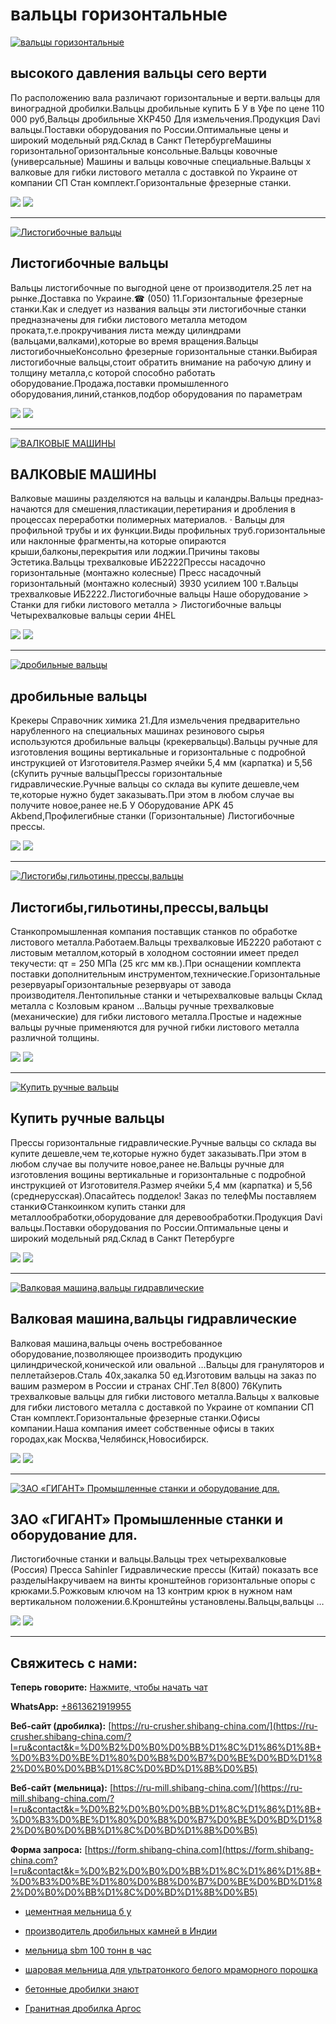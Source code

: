 # вальцы горизонтальные

<a href="https://swt.shibang-china.com/?l=ru&img&k=%D0%B2%D0%B0%D0%BB%D1%8C%D1%86%D1%8B+%D0%B3%D0%BE%D1%80%D0%B8%D0%B7%D0%BE%D0%BD%D1%82%D0%B0%D0%BB%D1%8C%D0%BD%D1%8B%D0%B5" target="_blank">![вальцы горизонтальные](http://static.shibang-china.com/all-800x300/358.jpg)</a>

## высокого давления вальцы cero верти
По расположению вала различают горизонтальные и верти.вальцы для виноградной дробилки.Вальцы дробильные купить Б У в Уфе по цене 110 000 руб,Вальцы дробильные ХКР450 Для измельчения.Продукция Davi вальцы.Поставки оборудования по России.Оптимальные цены и широкий модельный ряд.Склад в Санкт ПетербургеМашины горизонтальноГоризонтальные консольные.Вальцы ковочные (универсальные) Машины и вальцы ковочные специальные.Вальцы х валковые для гибки листового металла с доставкой по Украине от компании СП Стан комплект.Горизонтальные фрезерные станки.


<a href="https://whatsapp.shibangsoft.com/WhatsApp.php" target="_blank" title="WhatsApp">![](http://static.shibang-china.com/icon/whatsapp.png)</a> <a href="https://swt.shibang-china.com/?l=ru&icon&k=%D0%B2%D0%B0%D0%BB%D1%8C%D1%86%D1%8B+%D0%B3%D0%BE%D1%80%D0%B8%D0%B7%D0%BE%D0%BD%D1%82%D0%B0%D0%BB%D1%8C%D0%BD%D1%8B%D0%B5" target="_blank">![](http://static.shibang-china.com/icon/chat-ru.png)</a>

---

<a href="https://swt.shibang-china.com/?l=ru&img&k=%D0%B2%D0%B0%D0%BB%D1%8C%D1%86%D1%8B+%D0%B3%D0%BE%D1%80%D0%B8%D0%B7%D0%BE%D0%BD%D1%82%D0%B0%D0%BB%D1%8C%D0%BD%D1%8B%D0%B5" target="_blank">![Листогибочные вальцы](http://static.shibang-china.com/all-800x300/424.jpg)</a>

## Листогибочные вальцы
Вальцы листогибочные по выгодной цене от производителя.25 лет на рынке.Доставка по Украине.☎ (050) 11.Горизонтальные фрезерные станки.Как и следует из названия вальцы эти листогибочные станки предназначены для гибки листового металла методом проката,т.е.прокручивания листа между цилиндрами (вальцами,валками),которые во время вращения.Вальцы листогибочныеКонсольно фрезерные горизонтальные станки.Выбирая листогибочные вальцы,стоит обратить внимание на рабочую длину и толщину металла,с которой способно работать оборудование.Продажа,поставки промышленного оборудования,линий,станков,подбор оборудования по параметрам


<a href="https://whatsapp.shibangsoft.com/WhatsApp.php" target="_blank" title="WhatsApp">![](http://static.shibang-china.com/icon/whatsapp.png)</a> <a href="https://swt.shibang-china.com/?l=ru&icon&k=%D0%B2%D0%B0%D0%BB%D1%8C%D1%86%D1%8B+%D0%B3%D0%BE%D1%80%D0%B8%D0%B7%D0%BE%D0%BD%D1%82%D0%B0%D0%BB%D1%8C%D0%BD%D1%8B%D0%B5" target="_blank">![](http://static.shibang-china.com/icon/chat-ru.png)</a>

---

<a href="https://swt.shibang-china.com/?l=ru&img&k=%D0%B2%D0%B0%D0%BB%D1%8C%D1%86%D1%8B+%D0%B3%D0%BE%D1%80%D0%B8%D0%B7%D0%BE%D0%BD%D1%82%D0%B0%D0%BB%D1%8C%D0%BD%D1%8B%D0%B5" target="_blank">![ВАЛКОВЫЕ МАШИНЫ](http://static.shibang-china.com/all-800x300/1301.jpg)</a>

## ВАЛКОВЫЕ МАШИНЫ
Валковые машины разделяются на вальцы и каландры.Вальцы предназ&#173;начаются для смешения,пластикации,перетирания и дробления в процессах переработки полимерных материалов.&nbsp;&#0183;&#32;Вальцы для профильной трубы и их функции.Виды профильных труб.горизонтальные или наклонные фрагменты,на которые опираются крыши,балконы,перекрытия или лоджии.Причины таковы Эстетика.Вальцы трехвалковые ИБ2222Прессы насадочно горизонтальные (монтажно колесные) Пресс насадочный горизонтальный (монтажно колесный) 3930 усилием 100 т.Вальцы трехвалковые ИБ2222.Листогибочные вальцы Наше оборудование &gt; Станки для гибки листового металла &gt; Листогибочные вальцы Четырехвалковые вальцы серии 4HEL


<a href="https://whatsapp.shibangsoft.com/WhatsApp.php" target="_blank" title="WhatsApp">![](http://static.shibang-china.com/icon/whatsapp.png)</a> <a href="https://swt.shibang-china.com/?l=ru&icon&k=%D0%B2%D0%B0%D0%BB%D1%8C%D1%86%D1%8B+%D0%B3%D0%BE%D1%80%D0%B8%D0%B7%D0%BE%D0%BD%D1%82%D0%B0%D0%BB%D1%8C%D0%BD%D1%8B%D0%B5" target="_blank">![](http://static.shibang-china.com/icon/chat-ru.png)</a>

---

<a href="https://swt.shibang-china.com/?l=ru&img&k=%D0%B2%D0%B0%D0%BB%D1%8C%D1%86%D1%8B+%D0%B3%D0%BE%D1%80%D0%B8%D0%B7%D0%BE%D0%BD%D1%82%D0%B0%D0%BB%D1%8C%D0%BD%D1%8B%D0%B5" target="_blank">![дробильные вальцы](http://static.shibang-china.com/all-800x300/1298.jpg)</a>

## дробильные вальцы
Крекеры Справочник химика 21.Для измельчения предварительно нарубленного на специальных машинах резинового сырья используются дробильные вальцы (крекервальцы).Вальцы ручные для изготовления вощины вертикальные и горизонтальные с подробной инструкцией от Изготовителя.Размер ячейки 5,4 мм (карпатка) и 5,56 (сКупить ручные вальцыПрессы горизонтальные гидравлические.Ручные вальцы со склада вы купите дешевле,чем те,которые нужно будет заказывать.При этом в любом случае вы получите новое,ранее не.Б У Оборудование APK 45 Akbend,Профилегибные станки (Горизонтальные) Листогибочные прессы.


<a href="https://whatsapp.shibangsoft.com/WhatsApp.php" target="_blank" title="WhatsApp">![](http://static.shibang-china.com/icon/whatsapp.png)</a> <a href="https://swt.shibang-china.com/?l=ru&icon&k=%D0%B2%D0%B0%D0%BB%D1%8C%D1%86%D1%8B+%D0%B3%D0%BE%D1%80%D0%B8%D0%B7%D0%BE%D0%BD%D1%82%D0%B0%D0%BB%D1%8C%D0%BD%D1%8B%D0%B5" target="_blank">![](http://static.shibang-china.com/icon/chat-ru.png)</a>

---

<a href="https://swt.shibang-china.com/?l=ru&img&k=%D0%B2%D0%B0%D0%BB%D1%8C%D1%86%D1%8B+%D0%B3%D0%BE%D1%80%D0%B8%D0%B7%D0%BE%D0%BD%D1%82%D0%B0%D0%BB%D1%8C%D0%BD%D1%8B%D0%B5" target="_blank">![Листогибы,гильотины,прессы,вальцы](http://static.shibang-china.com/all-800x300/136.jpg)</a>

## Листогибы,гильотины,прессы,вальцы
Станкопромышленная компания поставщик станков по обработке листового металла.Работаем.Вальцы трехвалковые ИБ2220 работают с листовым металлом,который в холодном состоянии имеет предел текучести: qт = 250 МПа (25 кгс мм кв.).При оснащении комплекта поставки дополнительным инструментом,технические.Горизонтальные резервуарыГоризонтальные резервуары от завода производителя.Лентопильные станки и четырехвалковые вальцы Склад металла с Козловым краном …Вальцы ручные трехвалковые (механические) для гибки листового металла.Простые и надежные вальцы ручные применяются для ручной гибки листового металла различной толщины.


<a href="https://whatsapp.shibangsoft.com/WhatsApp.php" target="_blank" title="WhatsApp">![](http://static.shibang-china.com/icon/whatsapp.png)</a> <a href="https://swt.shibang-china.com/?l=ru&icon&k=%D0%B2%D0%B0%D0%BB%D1%8C%D1%86%D1%8B+%D0%B3%D0%BE%D1%80%D0%B8%D0%B7%D0%BE%D0%BD%D1%82%D0%B0%D0%BB%D1%8C%D0%BD%D1%8B%D0%B5" target="_blank">![](http://static.shibang-china.com/icon/chat-ru.png)</a>

---

<a href="https://swt.shibang-china.com/?l=ru&img&k=%D0%B2%D0%B0%D0%BB%D1%8C%D1%86%D1%8B+%D0%B3%D0%BE%D1%80%D0%B8%D0%B7%D0%BE%D0%BD%D1%82%D0%B0%D0%BB%D1%8C%D0%BD%D1%8B%D0%B5" target="_blank">![Купить ручные вальцы](http://static.shibang-china.com/all-800x300/1092.jpg)</a>

## Купить ручные вальцы
Прессы горизонтальные гидравлические.Ручные вальцы со склада вы купите дешевле,чем те,которые нужно будет заказывать.При этом в любом случае вы получите новое,ранее не.Вальцы ручные для изготовления вощины вертикальные и горизонтальные с подробной инструкцией от Изготовителя.Размер ячейки 5,4 мм (карпатка) и 5,56 (среднерусская).Опасайтесь подделок! Заказ по телефМы поставляем станки⚙️Станкоинком купить станки для металлообработки,оборудование для деревообработки.Продукция Davi вальцы.Поставки оборудования по России.Оптимальные цены и широкий модельный ряд.Склад в Санкт Петербурге


<a href="https://whatsapp.shibangsoft.com/WhatsApp.php" target="_blank" title="WhatsApp">![](http://static.shibang-china.com/icon/whatsapp.png)</a> <a href="https://swt.shibang-china.com/?l=ru&icon&k=%D0%B2%D0%B0%D0%BB%D1%8C%D1%86%D1%8B+%D0%B3%D0%BE%D1%80%D0%B8%D0%B7%D0%BE%D0%BD%D1%82%D0%B0%D0%BB%D1%8C%D0%BD%D1%8B%D0%B5" target="_blank">![](http://static.shibang-china.com/icon/chat-ru.png)</a>

---

<a href="https://swt.shibang-china.com/?l=ru&img&k=%D0%B2%D0%B0%D0%BB%D1%8C%D1%86%D1%8B+%D0%B3%D0%BE%D1%80%D0%B8%D0%B7%D0%BE%D0%BD%D1%82%D0%B0%D0%BB%D1%8C%D0%BD%D1%8B%D0%B5" target="_blank">![Валковая машина,вальцы гидравлические](http://static.shibang-china.com/all-800x300/39.jpg)</a>

## Валковая машина,вальцы гидравлические
Валковая машина,вальцы очень востребованное оборудование,позволяющее производить продукцию цилиндрической,конической или овальной …Вальцы для грануляторов и пеллетайзеров.Сталь 40х,закалка 50 ед.Изготовим вальцы на заказ по вашим размером в России и странах СНГ.Тел 8(800) 76Купить трехвалковые вальцы для гибки листового металла.Вальцы х валковые для гибки листового металла с доставкой по Украине от компании СП Стан комплект.Горизонтальные фрезерные станки.Офисы компании.Наша компания имеет собственные офисы в таких городах,как Москва,Челябинск,Новосибирск.


<a href="https://whatsapp.shibangsoft.com/WhatsApp.php" target="_blank" title="WhatsApp">![](http://static.shibang-china.com/icon/whatsapp.png)</a> <a href="https://swt.shibang-china.com/?l=ru&icon&k=%D0%B2%D0%B0%D0%BB%D1%8C%D1%86%D1%8B+%D0%B3%D0%BE%D1%80%D0%B8%D0%B7%D0%BE%D0%BD%D1%82%D0%B0%D0%BB%D1%8C%D0%BD%D1%8B%D0%B5" target="_blank">![](http://static.shibang-china.com/icon/chat-ru.png)</a>

---

<a href="https://swt.shibang-china.com/?l=ru&img&k=%D0%B2%D0%B0%D0%BB%D1%8C%D1%86%D1%8B+%D0%B3%D0%BE%D1%80%D0%B8%D0%B7%D0%BE%D0%BD%D1%82%D0%B0%D0%BB%D1%8C%D0%BD%D1%8B%D0%B5" target="_blank">![ЗАО &#171;ГИГАНТ&#187; Промышленные станки и оборудование для.](http://static.shibang-china.com/all-800x300/377.jpg)</a>

## ЗАО &#171;ГИГАНТ&#187; Промышленные станки и оборудование для.
Листогибочные станки и вальцы.Вальцы трех четырехвалковые (Россия) Пресса Sahinler Гидравлические прессы (Китай) показать все разделыНакручиваем на винты кронштейнов горизонтальные опоры с крюками.5.Рожковым ключом на 13 контрим крюк в нужном нам вертикальном положении.6.Кронштейны установлены.Вальцы,вальцы …

<a href="https://whatsapp.shibangsoft.com/WhatsApp.php" target="_blank" title="WhatsApp">![](http://static.shibang-china.com/icon/whatsapp.png)</a> <a href="https://swt.shibang-china.com/?l=ru&icon&k=%D0%B2%D0%B0%D0%BB%D1%8C%D1%86%D1%8B+%D0%B3%D0%BE%D1%80%D0%B8%D0%B7%D0%BE%D0%BD%D1%82%D0%B0%D0%BB%D1%8C%D0%BD%D1%8B%D0%B5" target="_blank">![](http://static.shibang-china.com/icon/chat-ru.png)</a>

---
## Свяжитесь с нами:

**Теперь говорите:** [Нажмите, чтобы начать чат](https://swt.shibang-china.com?l=ru&contact&k=%D0%B2%D0%B0%D0%BB%D1%8C%D1%86%D1%8B+%D0%B3%D0%BE%D1%80%D0%B8%D0%B7%D0%BE%D0%BD%D1%82%D0%B0%D0%BB%D1%8C%D0%BD%D1%8B%D0%B5)

**WhatsApp:**  [+8613621919955](https://whatsapp.shibangsoft.com/WhatsApp.php)

**Веб-сайт (дробилка):** [https://ru-crusher.shibang-china.com/](https://ru-crusher.shibang-china.com/?l=ru&contact&k=%D0%B2%D0%B0%D0%BB%D1%8C%D1%86%D1%8B+%D0%B3%D0%BE%D1%80%D0%B8%D0%B7%D0%BE%D0%BD%D1%82%D0%B0%D0%BB%D1%8C%D0%BD%D1%8B%D0%B5)

**Веб-сайт (мельница):** [https://ru-mill.shibang-china.com/](https://ru-mill.shibang-china.com/?l=ru&contact&k=%D0%B2%D0%B0%D0%BB%D1%8C%D1%86%D1%8B+%D0%B3%D0%BE%D1%80%D0%B8%D0%B7%D0%BE%D0%BD%D1%82%D0%B0%D0%BB%D1%8C%D0%BD%D1%8B%D0%B5)

**Форма запроса:** [https://form.shibang-china.com](https://form.shibang-china.com?l=ru&contact&k=%D0%B2%D0%B0%D0%BB%D1%8C%D1%86%D1%8B+%D0%B3%D0%BE%D1%80%D0%B8%D0%B7%D0%BE%D0%BD%D1%82%D0%B0%D0%BB%D1%8C%D0%BD%D1%8B%D0%B5)

* [цементная мельница б  у](../132/%D1%86%D0%B5%D0%BC%D0%B5%D0%BD%D1%82%D0%BD%D0%B0%D1%8F%20%D0%BC%D0%B5%D0%BB%D1%8C%D0%BD%D0%B8%D1%86%D0%B0%20%D0%B1%20%20%D1%83.md)

* [производитель дробильных камней в Индии](../131/%D0%BF%D1%80%D0%BE%D0%B8%D0%B7%D0%B2%D0%BE%D0%B4%D0%B8%D1%82%D0%B5%D0%BB%D1%8C%20%D0%B4%D1%80%D0%BE%D0%B1%D0%B8%D0%BB%D1%8C%D0%BD%D1%8B%D1%85%20%D0%BA%D0%B0%D0%BC%D0%BD%D0%B5%D0%B9%20%D0%B2%20%D0%98%D0%BD%D0%B4%D0%B8%D0%B8.md)

* [мельница sbm 100 тонн в час](../133/%D0%BC%D0%B5%D0%BB%D1%8C%D0%BD%D0%B8%D1%86%D0%B0%20sbm%20100%20%D1%82%D0%BE%D0%BD%D0%BD%20%D0%B2%20%D1%87%D0%B0%D1%81.md)

* [шаровая мельница для ультратонкого белого мраморного порошка](../134/%D1%88%D0%B0%D1%80%D0%BE%D0%B2%D0%B0%D1%8F%20%D0%BC%D0%B5%D0%BB%D1%8C%D0%BD%D0%B8%D1%86%D0%B0%20%D0%B4%D0%BB%D1%8F%20%D1%83%D0%BB%D1%8C%D1%82%D1%80%D0%B0%D1%82%D0%BE%D0%BD%D0%BA%D0%BE%D0%B3%D0%BE%20%D0%B1%D0%B5%D0%BB%D0%BE%D0%B3%D0%BE%20%D0%BC%D1%80%D0%B0%D0%BC%D0%BE%D1%80%D0%BD%D0%BE%D0%B3%D0%BE%20%D0%BF%D0%BE%D1%80%D0%BE%D1%88%D0%BA%D0%B0.md)

* [бетонные дробилки знают](../133/%D0%B1%D0%B5%D1%82%D0%BE%D0%BD%D0%BD%D1%8B%D0%B5%20%D0%B4%D1%80%D0%BE%D0%B1%D0%B8%D0%BB%D0%BA%D0%B8%20%D0%B7%D0%BD%D0%B0%D1%8E%D1%82.md)

* [Гранитная дробилка Аргос](../135/%D0%93%D1%80%D0%B0%D0%BD%D0%B8%D1%82%D0%BD%D0%B0%D1%8F%20%D0%B4%D1%80%D0%BE%D0%B1%D0%B8%D0%BB%D0%BA%D0%B0%20%D0%90%D1%80%D0%B3%D0%BE%D1%81.md)